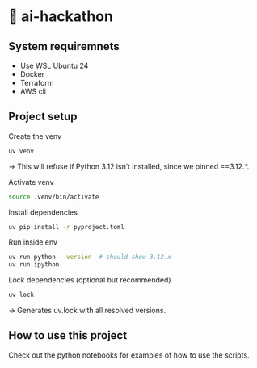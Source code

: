 # 🚀 ai-hackathon

## System requiremnets

- Use WSL Ubuntu 24
- Docker
- Terraform
- AWS cli

## Project setup

Create the venv

```bash
uv venv
```

→ This will refuse if Python 3.12 isn’t installed, since we pinned ==3.12.*.

Activate venv

```bash
source .venv/bin/activate
```

Install dependencies

```bash
uv pip install -r pyproject.toml
```

Run inside env

```bash
uv run python --version  # should show 3.12.x
uv run ipython
```

Lock dependencies (optional but recommended)

```bash
uv lock
```

→ Generates uv.lock with all resolved versions.

## How to use this project

Check out the python notebooks for examples of how to use the scripts.
